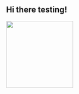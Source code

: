 ## Hi there testing!
<div>
  <img height="180cm" src="https://github-readme-stats.vercel.app/api?username=leonardocardenuto&show_icons=true&theme=tokyonight&hide_border=true">
</div>
